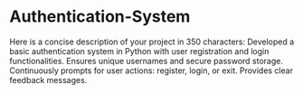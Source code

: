 # Authentication-System
Here is a concise description of your project in 350 characters:  Developed a basic authentication system in Python with user registration and login functionalities. Ensures unique usernames and secure password storage. Continuously prompts for user actions: register, login, or exit. Provides clear feedback messages. 
